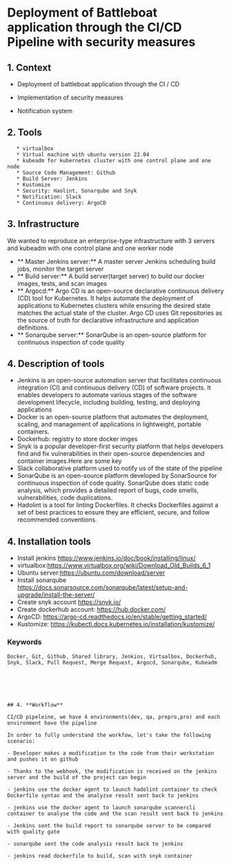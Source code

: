 # Deployment of Battleboat application through the CI/CD Pipeline with security measures

## 1. **Context**
   
   * Deployment of battleboat application through the CI / CD
   
   * Implementation of security measures
   
   * Notification system

## 2. **Tools**
       * virtualbox
       * Virtual machine with ubuntu version 22.04
       * kubeadm for kubernetes cluster with one control plane and one node
       * Source Code Management: Github
       * Build Server: Jenkins 
       * Kustomize
       * Security: Haolint, Sonarqube and Snyk                                         
       * Notification: Slack
       * Continuous delivery: ArgoCD  
       
       
## 3. **Infrastructure**
We wanted to reproduce an enterprise-type infrastructure with 3 servers and kubeadm with one control plane and one worker node

- ** Master Jenkins server:**
A master server Jenkins scheduling build jobs, monitor the target server
- ** Build server:**
A build server(target server) to build our docker images, tests, and scan images
- ** Argocd:**
  Argo CD is an open-source declarative continuous delivery (CD) tool for Kubernetes. It helps automate the deployment of applications to Kubernetes clusters 
  while ensuring the desired state matches the actual state of the cluster. Argo CD uses Git repositories as the source of truth for declarative infrastructure 
  and application definitions.
- ** Sonarqube server:**
SonarQube is an open-source platform for continuous inspection of code quality

## 4. **Description of tools**
- Jenkins is an open-source automation server that facilitates continuous integration (CI) and continuous delivery (CD) of software projects. It enables 
  developers to automate various stages of the software development lifecycle, including building, testing, and deploying applications
- Docker is an open-source platform that automates the deployment, scaling, and management of applications in lightweight, portable containers.
- Dockerhub: registry to store docker imges
- Snyk is a popular developer-first security platform that helps developers find and fix vulnerabilities in their open-source dependencies and container 
  images.Here are some key
- Slack collaborative platform used to notify us of the state of the pipeline
- SonarQube is an open-source platform developed by SonarSource for continuous inspection of code quality. SonarQube does static code analysis, which provides a 
  detailed report of bugs, code smells, vulnerabilities, code duplications.
- Hadolint  is a tool for linting Dockerfiles. It checks Dockerfiles against a set of best practices to ensure they are efficient, secure, and follow 
  recommended conventions. 
## 4. **Installation tools** 
- Install jenkins https://www.jenkins.io/doc/book/installing/linux/
- virtualbox:https://www.virtualbox.org/wiki/Download_Old_Builds_6_1
- Ubuntu server:https://ubuntu.com/download/server
- Install sonarqube https://docs.sonarsource.com/sonarqube/latest/setup-and-upgrade/install-the-server/
- Create snyk account https://snyk.io/
- Create dockerhub account: https://hub.docker.com/
- ArgoCD: https://argo-cd.readthedocs.io/en/stable/getting_started/
- Kustomize: https://kubectl.docs.kubernetes.io/installation/kustomize/

### Keywords

```
Docker, Git, Github, Shared library, Jenkins, Virtualbox, Dockerhub, Snyk, Slack, Pull Request, Merge Request, Argocd, Sonarqube, Kubeadm






## 4. **Workflow**

CI/CD pipeleine, we have 4 environments(dev, qa, prepro,pro) and each environment have the pipeline

In order to fully understand the workfow, let's take the following scenario:

- Developer makes a modification to the code from their workstation and pushes it on github

- Thanks to the webhook, the modification is received on the jenkins server and the build of the project can begin

- jenkins use the docker agent to launch hadolint container to check Dockerfile syntax and the analyzse result sent back to jenkins

- jenkins use the docker agent to launch sonarqube scannercli container to analyse the code and the scan result sent back to jenkins

- Jenkins sent the build report to sonarqube server to be compared with quality gate

- sonarqube sent the code analysis result back to jenkins

- jenkins read dockerfile to build, scan with snyk container
